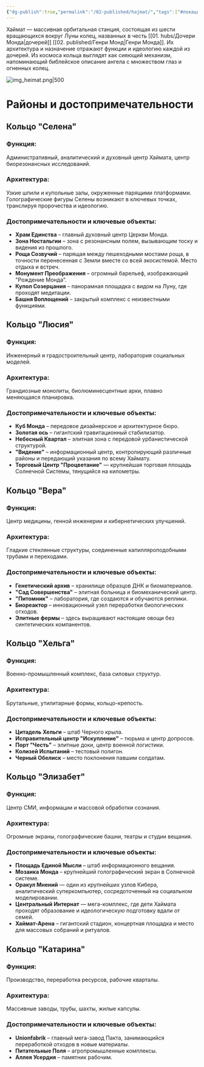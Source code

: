 ```yaml
---
{"dg-publish":true,"permalink":"/02-published/hajmat/","tags":["#локация"]}
---
```


Хаймат — массивная орбитальная станция, состоящая из шести вращающихся вокруг Луны колец, названных в честь [[01. hubs/Дочери Монда\|дочерей]] [[02. published/Генри Монд\|Генри Монда]]. Их архитектура и назначение отражают функции и идеологию каждой из дочерей. Из космоса кольца выглядят как сияющий механизм, напоминающий библейское описание ангела с множеством глаз и огненных колец.

![img_heimat.png|500](/img/user/09.%20files/img_heimat.png)
# Районы и достопримечательности

## Кольцо "Селена"

### Функция:
Административный, аналитический и духовный центр Хаймата, центр биорезонансных исследований.  
### Архитектура: 
Узкие шпили и купольные залы, окруженные парящими платформами. Голографические фигуры Селены возникают в ключевых точках, транслируя пророчества и идеологию.

### Достопримечательности и ключевые объекты:

- **Храм Единства** – главный духовный центр Церкви Монда.  
- **Зона Ностальгии** – зона с резонансным полем, вызывающим тоску и видения из прошлого.  
- **Роща Созвучий** – парящая между пешеходными мостами роща, в точности перенесенная с Земли вместе со всей экосистемой. Место отдыха и встреч.  
- **Монумент Преображения** – огромный барельеф, изображающий "Рождение Монда".  
- **Купол Созерцания** – панорамная площадка с видом на Луну, где проходят медитации.  
- **Башня Воплощений** – закрытый комплекс с неизвестными функциями.

## Кольцо "Люсия"

### Функция: 
Инженерный и градостроительный центр, лаборатория социальных моделей.  
### Архитектура: 
Грандиозные монолиты, биолюминесцентные арки, плавно меняющаяся планировка.
### Достопримечательности и ключевые объекты:
- **Куб Монда** – передовое дизайнерское и архитектурное бюро.  
- **Золотая ось** – гигантский гравитационный стабилизатор.  
- **Небесный Квартал** – элитная зона с передовой урбанистической структурой.  
- **"Видение"** – информационный центр, контролирующий различные районы и передающий указания по всему Хаймату.  
- **Торговый Центр "Процветание"** — крупнейшая торговая площадь Солнечной Системы, тянущийся на километры.

## Кольцо "Вера"

### Функция: 
Центр медицины, генной инженерии и кибернетических улучшений.  
### Архитектура: 
Гладкие стеклянные структуры, соединенные капилляроподобными трубами и переходами.
### Достопримечательности и ключевые объекты:
- **Генетический архив** – хранилище образцов ДНК и биоматериалов.  
- **"Сад Совершенства"** – элитная больница и биомеханический центр.  
- **"Питомник"** – лаборатория, где создаются и обучаются реплики.  
- **Биореактор** – инновационный узел переработки биологических отходов.
- **Элитные фермы** – здесь выращивают настоящие овощи без синтетических компанентов.

## Кольцо "Хельга"
### Функция: 
Военно-промышленный комплекс, база силовых структур.  
### Архитектура: 
Брутальные, утилитарные формы, кольцо-крепость.
### Достопримечательности и ключевые объекты:
- **Цитадель Хельги** – штаб Черного крыла.  
- **Исправительный центр "Искупление"** – тюрьма и центр допросов.  
- **Порт "Честь"** – элитные доки, центр военной логистики.  
- **Колизей Испытаний** – тестовый полигон.  
- **Черный Обелиск** – место поклонения павшим солдатам.

## Кольцо "Элизабет"
### Функция: 
Центр СМИ, информации и массовой обработки сознания.  
### Архитектура: 
Огромные экраны, голографические башни, театры и студии вещания.
### Достопримечательности и ключевые объекты:
- **Площадь Единой Мысли** – штаб информационного вещания.  
- **Мозаика Монда** – крупнейший голографический экран в Солнечной системе.  
- **Оракул Мнений** — один из крупнейших узлов Кибера, аналитический суперкомпьютер, сосредоточенный на социальном моделировании.  
- **Центральный Интернат** — мега-комплекс, где дети Хаймата проходят образование и идеологическую подготовку вдали от семей.  
- **Хаймат-Арена** – гигантский стадион, концертная площадка и место для массовых собраний и ритуалов.

## Кольцо "Катарина"
### Функция: 
Производство, переработка ресурсов, рабочие кварталы.  
### Архитектура: 
Массивные заводы, трубы, шахты, жилые капсулы.
### Достопримечательности и ключевые объекты:
- **Unionfabrik** – главный мега-завод Пакта, занимающийся переработкой отходов в новые материалы.  
- **Питательные Поля** – агропромышленные комплексы.  
- **Аллея Усердия** – памятник рабочим.